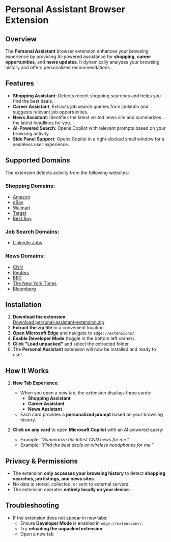# Personal Assistant Browser Extension

## Overview
The **Personal Assistant** browser extension enhances your browsing experience by providing AI-powered assistance for **shopping**, **career opportunities**, and **news updates**. It dynamically analyzes your browsing history and offers personalized recommendations.

## Features
- **Shopping Assistant**: Detects recent shopping searches and helps you find the best deals.
- **Career Assistant**: Extracts job search queries from LinkedIn and suggests relevant job opportunities.
- **News Assistant**: Identifies the latest visited news site and summarizes the latest headlines for you.
- **AI-Powered Search**: Opens Copilot with relevant prompts based on your browsing activity.
- **Side Panel Support**: Opens Copilot in a right-docked small window for a seamless user experience.

## Supported Domains

The extension detects activity from the following websites:

### **Shopping Domains:**
- [Amazon](https://www.amazon.com/)
- [eBay](https://www.ebay.com/)
- [Walmart](https://www.walmart.com/)
- [Target](https://www.target.com/)
- [Best Buy](https://www.bestbuy.com/)

### **Job Search Domains:**
- [LinkedIn Jobs](https://www.linkedin.com/jobs/)

### **News Domains:**
- [CNN](https://www.cnn.com/)
- [Reuters](https://www.reuters.com/)
- [BBC](https://www.bbc.com/)
- [The New York Times](https://www.nytimes.com/)
- [Bloomberg](https://www.bloomberg.com/)

## Installation
1. **Download the extension**:  
   [Download personal-assistant-extension.zip](sandbox:/mnt/data/personal-assistant-extension.zip)  
2. **Extract the zip file** to a convenient location.
3. **Open Microsoft Edge** and navigate to `edge://extensions/`.
4. **Enable Developer Mode** (toggle in the bottom left corner).
5. **Click "Load unpacked"** and select the extracted folder.
6. The **Personal Assistant** extension will now be installed and ready to use!

## How It Works
1. **New Tab Experience**:  
   - When you open a new tab, the extension displays three cards:
     - **Shopping Assistant** 
     - **Career Assistant** 
     - **News Assistant** 
   - Each card provides a **personalized prompt** based on your browsing history.

2. **Click on any card** to open **Microsoft Copilot** with an AI-powered query:
   - Example: *"Summarize the latest CNN news for me."*
   - Example: *"Find the best deals on wireless headphones for me."*

## Privacy & Permissions
- The extension **only accesses your browsing history** to detect **shopping searches, job listings, and news sites**.
- No data is stored, collected, or sent to external servers.
- The extension operates **entirely locally on your device**.

## Troubleshooting
- If the extension does not appear in new tabs:
  - Ensure **Developer Mode** is enabled in `edge://extensions/`.
  - Try **reloading the unpacked extension**.
  - Open a new tab
